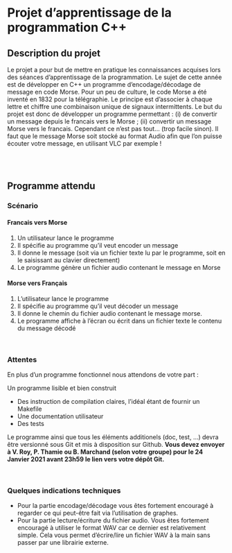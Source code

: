 # Projet d’apprentissage de la programmation C++

## Description du projet

Le projet a pour but de mettre en pratique les connaissances acquises lors des séances d’apprentissage de la programmation. Le sujet de cette année est de développer en C++ un programme d’encodage/décodage de message en code Morse.
Pour un peu de culture, le code Morse a été inventé en 1832 pour la télégraphie. Le principe est d’associer à chaque lettre et chiffre une combinaison unique de signaux intermittents.
Le but du projet est donc de développer un programme permettant : (i) de convertir un message depuis le francais vers le Morse ; (ii) convertir un message Morse vers le francais. Cependant ce n’est pas tout… (trop facile sinon). Il faut que le message Morse soit stocké au format Audio afin que l’on puisse écouter votre message, en utilisant VLC par exemple !

<br><br>

## Programme attendu

### Scénario

#### Francais vers Morse

1. Un utilisateur lance le programme
2. Il spécifie au programme qu’il veut encoder un message
3. Il donne le message (soit via un fichier texte lu par le programme, soit en le saisissant au clavier directement)
4. Le programme génère un fichier audio contenant le message en Morse


#### Morse vers Français

1. L’utilisateur lance le programme
2. Il spécifie au programme qu’il veut décoder un message
3. Il donne le chemin du fichier audio contenant le message morse.
4. Le programme affiche à l’écran ou écrit dans un fichier texte le contenu du message décodé

<br>

### Attentes

En plus d’un programme fonctionnel nous attendons de votre part :

Un programme lisible et bien construit
* Des instruction de compilation claires, l’idéal étant de fournir un Makefile
* Une documentation utilisateur
* Des tests


Le programme ainsi que tous les éléments additionels (doc, test, …) devra être versionné sous Git et mis à disposition sur Github. <b>Vous devez envoyer à V. Roy, P. Thamie ou B. Marchand (selon votre groupe) pour le 24 Janvier 2021 avant 23h59 le lien vers votre dépôt Git.</b>

<br>

### Quelques indications techniques

* Pour la partie encodage/décodage vous êtes fortement encouragé à regarder ce qui peut-être fait via l’utilisation de graphes.
* Pour la partie lecture/écriture du fichier audio. Vous êtes fortement encouragé à utiliser le format WAV car ce dernier est relativement simple. Cela vous permet d’écrire/lire un fichier WAV à la main sans passer par une librairie externe.